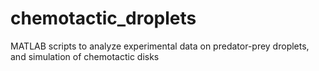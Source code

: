 # chemotactic_droplets
MATLAB scripts to analyze experimental data on predator-prey droplets, and simulation of chemotactic disks
